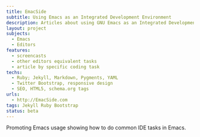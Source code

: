```yaml
---
title: EmacSide
subtitle: Using Emacs as an Integrated Development Environment
description: Articles about using GNU Emacs as an Integrated Development Environment
layout: project
subjects:
  - Emacs
  - Editors
features:
  - screencasts
  - other editors equivalent tasks
  - article by specific coding task
techs:
  - Ruby; Jekyll, Markdown, Pygments, YAML
  - Twitter Bootstrap, responsive design
  - SEO, HTML5, schema.org tags 
urls:
  - http://EmacSide.com
tags: Jekyll Ruby Bootstrap
status: beta
---
```


Promoting Emacs usage showing how to do common IDE tasks in Emacs.
